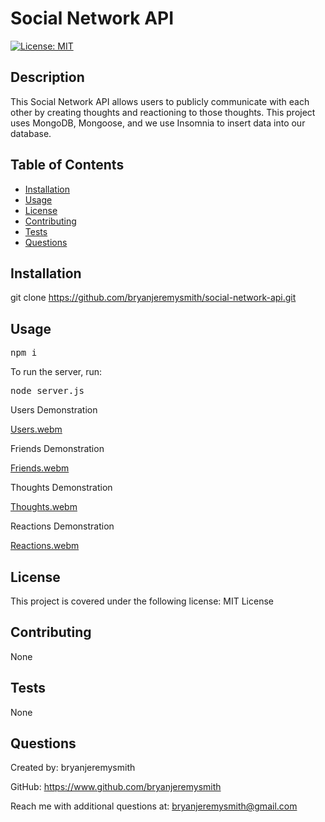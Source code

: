 # Social Network API

[![License: MIT](https://img.shields.io/badge/License-MIT-yellow.svg)](https://github.com/bryanjeremysmith/social-network-API/blob/main/LICENSE)

## Description

This Social Network API allows users to publicly communicate with each other by creating thoughts and reactioning to those thoughts. This project uses MongoDB, Mongoose, and we use Insomnia to insert data into our database.

## Table of Contents

- [Installation](#installation)
- [Usage](#usage)
- [License](#license)
- [Contributing](#contributing)
- [Tests](#tests)
- [Questions](#questions)

## Installation

git clone https://github.com/bryanjeremysmith/social-network-api.git

## Usage

<pre>npm i</pre>

To run the server, run:

<pre>node server.js</pre>

Users Demonstration

[Users.webm](https://user-images.githubusercontent.com/113069298/224433496-89f1e43a-857d-4537-b7e9-5b0f89065e95.webm)


Friends Demonstration

[Friends.webm](https://user-images.githubusercontent.com/113069298/224433453-d64c917b-4807-4879-9c0f-e0c4cc0cec78.webm)


Thoughts Demonstration

[Thoughts.webm](https://user-images.githubusercontent.com/113069298/224436492-d80ac8ed-8740-4768-9682-4fbd3cbc5b3a.webm)


Reactions Demonstration

[Reactions.webm](https://user-images.githubusercontent.com/113069298/224437441-fff061b8-d3d4-4ac2-bc84-a20aeb4dde3a.webm)


## License 

This project is covered under the following license: MIT License

## Contributing

None

## Tests

None

## Questions

Created by: bryanjeremysmith

GitHub: https://www.github.com/bryanjeremysmith

Reach me with additional questions at: bryanjeremysmith@gmail.com
